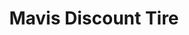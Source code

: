 ---
title: "Mavis Discount Tire"
url: /rochester/mavis-discount-tire-ridge-road-west/
shop: car repair
---